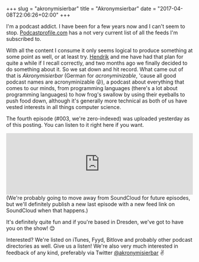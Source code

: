+++
slug = "akronymisierbar"
title = "Akronymsierbar"
date = "2017-04-08T22:06:26+02:00"
+++

I'm a podcast addict. I have been for a few years now and I can't seem to stop. [Podcastprofile.com](https://podcastprofile.com/kiliankoe) has a not very current list of all the feeds I'm subscribed to.

With all the content I consume it only seems logical to produce something at some point as well, or at least try. [Hendrik](https://twitter.com/hoodie_de) and me have had that plan for quite a while if I recall correctly, and two months ago we finally decided to do something about it. So we sat down and hit record. What came out of that is *Akronymisierbar* (German for *acronyminizable*, 'cause all good podcast names are acronyminizable 😜), a podcast about everything that comes to our minds, from programming languages (there's a lot about programming languages) to how frog's swallow by using their eyeballs to push food down, although it's generally more technical as both of us have vested interests in all things computer science.

The fourth episode (#003, we're zero-indexed) was uploaded yesterday as of this posting. You can listen to it right here if you want.

<iframe width="100%" height="166" scrolling="no" frameborder="no" src="https://w.soundcloud.com/player/?url=https%3A//api.soundcloud.com/tracks/316479289&amp;color=ff5500&amp;auto_play=false&amp;hide_related=true&amp;show_comments=false&amp;show_user=true&amp;show_reposts=false"></iframe>
(We're probably going to move away from SoundCloud for future episodes, but we'll definitely publish a new last episode with a new feed link on SoundCloud when that happens.)

It's definitely quite fun and if you're based in Dresden, we've got to have you on the show! 😊

Interested? We're listed on iTunes, Fyyd, Bitlove and probably other podcast directories as well. Give us a listen! We're also very much interested in feedback of any kind, preferably via Twitter [@akronymisierbar](https://twitter.com/akronymisierbar) ✌️
